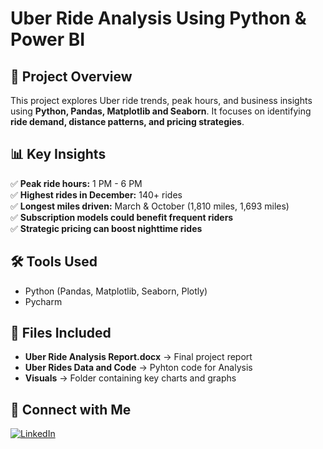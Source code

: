# Uber Ride Analysis Using Python & Power BI

## 📌 Project Overview
This project explores Uber ride trends, peak hours, and business insights using **Python, Pandas, Matplotlib and Seaborn**. It focuses on identifying **ride demand, distance patterns, and pricing strategies**.

## 📊 Key Insights
✅ **Peak ride hours:** 1 PM - 6 PM  
✅ **Highest rides in December:** 140+ rides  
✅ **Longest miles driven:** March & October (1,810 miles, 1,693 miles)  
✅ **Subscription models could benefit frequent riders**  
✅ **Strategic pricing can boost nighttime rides**  

## 🛠️ Tools Used
- Python (Pandas, Matplotlib, Seaborn, Plotly)
- Pycharm

## 📂 Files Included
- **Uber Ride Analysis Report.docx** → Final project report
- **Uber Rides Data and Code** → Pyhton code for Analysis
- **Visuals** → Folder containing key charts and graphs

## 🔗 Connect with Me
[![LinkedIn](https://img.shields.io/badge/LinkedIn-Profile-blue)](http://www.linkedin.com/in/anush-mallya-3ba198286)
